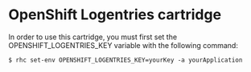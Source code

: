# OpenShift Logentries cartridge

In order to use this cartridge, you must first set the OPENSHIFT_LOGENTRIES_KEY variable with the following command:

    $ rhc set-env OPENSHIFT_LOGENTRIES_KEY=yourKey -a yourApplication


